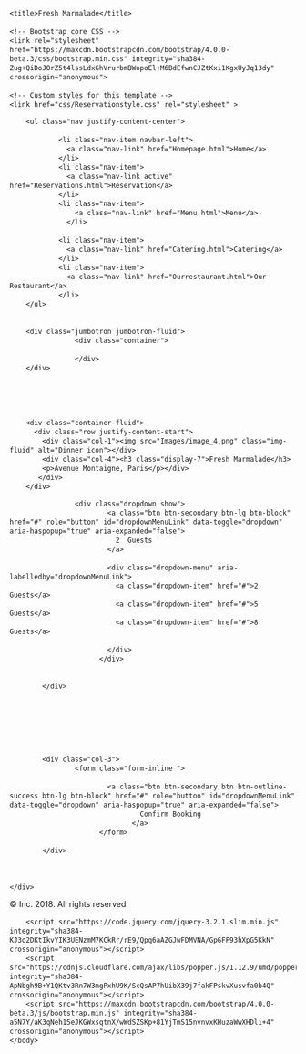 <!doctype html>
<html lang="en">
  <head>
    <meta charset="utf-8">
    <meta name="viewport" content="width=device-width, initial-scale=1, shrink-to-fit=no">
    <meta name="description" content="">
    <meta name="author" content="">

    <title>Fresh Marmalade</title>

    <!-- Bootstrap core CSS -->
    <link rel="stylesheet" href="https://maxcdn.bootstrapcdn.com/bootstrap/4.0.0-beta.3/css/bootstrap.min.css" integrity="sha384-Zug+QiDoJOrZ5t4lssLdxGhVrurbmBWopoEl+M6BdEfwnCJZtKxi1KgxUyJq13dy" crossorigin="anonymous">

    <!-- Custom styles for this template -->
    <link href="css/Reservationstyle.css" rel="stylesheet" >
  </head>

  <body>


    
        <ul class="nav justify-content-center">
            
                <li class="nav-item navbar-left">
                  <a class="nav-link" href="Homepage.html">Home</a>
                </li>
                <li class="nav-item">
                  <a class="nav-link active" href="Reservations.html">Reservation</a>
                </li>
                <li class="nav-item">
                    <a class="nav-link" href="Menu.html">Menu</a>
                  </li>

                <li class="nav-item">
                  <a class="nav-link" href="Catering.html">Catering</a>
                </li>
                <li class="nav-item">
                  <a class="nav-link" href="Ourrestaurant.html">Our Restaurant</a>
                </li>
        </ul>
           
        
        <div class="jumbotron jumbotron-fluid">
                    <div class="container">
                      
                    </div>
        </div>
                    



                    
        <div class="container-fluid">
          <div class="row justify-content-start"> 
            <div class="col-1"><img src="Images/image_4.png" class="img-fluid" alt="Dinner_icon"></div>
            <div class="col-4"><h3 class="display-7">Fresh Marmalade</h3>
            <p>Avenue Montaigne, Paris</p></div>
           </div> 
        </div>


<div class="container-fluid">
    <div class="row">
            <div class="col-3">

                    <div class="dropdown show">
                            <a class="btn btn-secondary btn-lg btn-block" href="#" role="button" id="dropdownMenuLink" data-toggle="dropdown" aria-haspopup="true" aria-expanded="false">
                              2  Guests
                            </a>
                          
                            <div class="dropdown-menu" aria-labelledby="dropdownMenuLink">
                              <a class="dropdown-item" href="#">2 Guests</a>
                              <a class="dropdown-item" href="#">5 Guests</a>
                              <a class="dropdown-item" href="#">8 Guests</a>
                             
                            </div>
                          </div>


            </div>
            
          
           


            

            <div class="col-3">
                    <form class="form-inline ">
                            
                            <a class="btn btn-secondary btn btn-outline-success btn-lg btn-block" href="#" role="button" id="dropdownMenuLink" data-toggle="dropdown" aria-haspopup="true" aria-expanded="false">
                                    Confirm Booking
                                  </a>
                          </form>

            </div>



    </div>

</div>


<footer class="mastfoot">
    <div class="inner">
      <p>© Inc. 2018. All rights reserved.</p>
    </div>
  </footer>
        
        <script src="https://code.jquery.com/jquery-3.2.1.slim.min.js" integrity="sha384-KJ3o2DKtIkvYIK3UENzmM7KCkRr/rE9/Qpg6aAZGJwFDMVNA/GpGFF93hXpG5KkN" crossorigin="anonymous"></script>
        <script src="https://cdnjs.cloudflare.com/ajax/libs/popper.js/1.12.9/umd/popper.min.js" integrity="sha384-ApNbgh9B+Y1QKtv3Rn7W3mgPxhU9K/ScQsAP7hUibX39j7fakFPskvXusvfa0b4Q" crossorigin="anonymous"></script>
        <script src="https://maxcdn.bootstrapcdn.com/bootstrap/4.0.0-beta.3/js/bootstrap.min.js" integrity="sha384-a5N7Y/aK3qNeh15eJKGWxsqtnX/wWdSZSKp+81YjTmS15nvnvxKHuzaWwXHDli+4" crossorigin="anonymous"></script>
    </body>
  </html>
           


